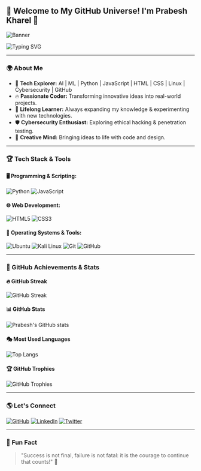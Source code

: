## 🚀 Welcome to My GitHub Universe! I'm Prabesh Kharel 🌟

![Banner](https://user-images.githubusercontent.com/123456789/your-banner-image.gif)

![Typing SVG](https://readme-typing-svg.herokuapp.com?font=Fira+Code&size=30&duration=4000&pause=1000&color=F7B801&center=true&vCenter=true&width=800&height=70&lines=AI+%7C+ML+%7C+Python+%7C+JS+%7C+Cybersecurity+Enthusiast;Passionate+Developer+%26+Innovator;Exploring+Deep+Learning+%26+Hacking;Turning+Ideas+into+Reality!)

---

### 🌍 About Me
- 🚀 **Tech Explorer:** AI | ML | Python | JavaScript | HTML | CSS | Linux | Cybersecurity | GitHub
- 🔥 **Passionate Coder:** Transforming innovative ideas into real-world projects.
- 🎯 **Lifelong Learner:** Always expanding my knowledge & experimenting with new technologies.
- 🛡️ **Cybersecurity Enthusiast:** Exploring ethical hacking & penetration testing.
- 🎨 **Creative Mind:** Bringing ideas to life with code and design.

---

### 🏆 Tech Stack & Tools

#### 🖥️ Programming & Scripting:
![Python](https://img.shields.io/badge/Python-3776AB?style=for-the-badge&logo=python&logoColor=white)
![JavaScript](https://img.shields.io/badge/JavaScript-F7DF1E?style=for-the-badge&logo=javascript&logoColor=black)

#### 🌐 Web Development:
![HTML5](https://img.shields.io/badge/HTML5-E34F26?style=for-the-badge&logo=html5&logoColor=white)
![CSS3](https://img.shields.io/badge/CSS3-1572B6?style=for-the-badge&logo=css3&logoColor=white)

#### 🔧 Operating Systems & Tools:
![Ubuntu](https://img.shields.io/badge/Ubuntu-E95420?style=for-the-badge&logo=ubuntu&logoColor=white)
![Kali Linux](https://img.shields.io/badge/Kali_Linux-557C94?style=for-the-badge&logo=kalilinux&logoColor=white)
![Git](https://img.shields.io/badge/Git-F05032?style=for-the-badge&logo=git&logoColor=white)
![GitHub](https://img.shields.io/badge/GitHub-181717?style=for-the-badge&logo=github&logoColor=white)

---

### 🚀 GitHub Achievements & Stats

#### 🔥 GitHub Streak
![GitHub Streak](https://github-readme-streak-stats.herokuapp.com/?user=prabeshkharel&theme=dark&hide_border=true)

#### 📊 GitHub Stats
![Prabesh's GitHub stats](https://github-readme-stats.vercel.app/api?username=prabeshkharel&show_icons=true&theme=tokyonight)

#### 🎭 Most Used Languages
![Top Langs](https://github-readme-stats.vercel.app/api/top-langs/?username=prabeshkharel&layout=compact&theme=tokyonight)

#### 🏆 GitHub Trophies
![GitHub Trophies](https://github-profile-trophy.vercel.app/?username=prabeshkharel&theme=onedark&no-frame=true)

---

### 🌎 Let's Connect
[![GitHub](https://img.shields.io/badge/GitHub-181717?style=for-the-badge&logo=github&logoColor=white)](https://github.com/prabeshkharel)
[![LinkedIn](https://img.shields.io/badge/LinkedIn-0077B5?style=for-the-badge&logo=linkedin&logoColor=white)](https://linkedin.com/in/prabeshkharel)
[![Twitter](https://img.shields.io/badge/Twitter-1DA1F2?style=for-the-badge&logo=twitter&logoColor=white)](https://twitter.com/prabeshkharel)

---

### 🎉 Fun Fact
> "Success is not final, failure is not fatal: it is the courage to continue that counts!" 🚀

